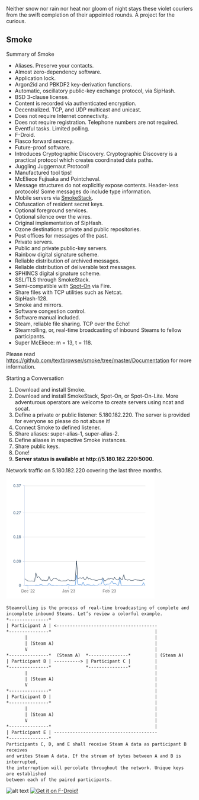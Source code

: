 Neither snow nor rain nor heat nor gloom of night stays these violet
couriers from the swift completion of their appointed rounds. A project
for the curious.

Smoke
-----

Summary of Smoke

<ul>
<li>Aliases. Preserve your contacts.</li>
<li>Almost zero-dependency software.</li>
<li>Application lock.</li>
<li>Argon2id and PBKDF2 key-derivation functions.</li>
<li>Automatic, oscillatory public-key exchange protocol, via SipHash.</li>
<li>BSD 3-clause license.</li>
<li>Content is recorded via authenticated encryption.</li>
<li>Decentralized. TCP, and UDP multicast and unicast.</li>
<li>Does not require Internet connectivity.</li>
<li>Does not require registration. Telephone numbers are not required.</li>
<li>Eventful tasks. Limited polling.</li>
<li>F-Droid.</li>
<li>Fiasco forward secrecy.</li>
<li>Future-proof software.</li>
<li>Introduces Cryptographic Discovery. Cryptographic Discovery is a practical protocol which creates coordinated data paths.</li>
<li>Juggling Juggernaut Protocol!</li>
<li>Manufactured tool tips!</li>
<li>McEliece Fujisaka and Pointcheval.</li>
<li>Message structures do not explicitly expose contents. Header-less protocols! Some messages do include type information.</li>
<li>Mobile servers via <a href="https://github.com/textbrowser/smokestack">SmokeStack</a>.</li>
<li>Obfuscation of resident secret keys.</li>
<li>Optional foreground services.</li>
<li>Optional silence over the wires.</li>
<li>Original implementation of SipHash.</li>
<li>Ozone destinations: private and public repositories.</li>
<li>Post offices for messages of the past.</li>
<li>Private servers.</li>
<li>Public and private public-key servers.</li>
<li>Rainbow digital signature scheme.</li>
<li>Reliable distribution of archived messages.</li>
<li>Reliable distribution of deliverable text messages.</li>
<li>SPHINCS digital signature scheme.</li>
<li>SSL/TLS through SmokeStack.</li>
<li>Semi-compatible with <a href="https://github.com/textbrowser/spot-on">Spot-On</a> via Fire.</li>
<li>Share files with TCP utilities such as Netcat.</li>
<li>SipHash-128.</li>
<li>Smoke and mirrors.</li>
<li>Software congestion control.</li>
<li>Software manual included.</li>
<li>Steam, reliable file sharing. TCP over the Echo!</li>
<li>Steamrolling, or, real-time broadcasting of inbound Steams to fellow participants.</li>
<li>Super McEliece: m = 13, t = 118.</li>
</ul>

Please read https://github.com/textbrowser/smoke/tree/master/Documentation for more information.

Starting a Conversation

<ol>
<li>Download and install Smoke.</li>
<li>Download and install SmokeStack, Spot-On, or Spot-On-Lite. More adventurous operators are welcome to create servers using ncat and socat.</li>
<li>Define a private or public listener: 5.180.182.220. The server is provided for everyone so please do not abuse it!</li>
<li>Connect Smoke to defined listener.</li>
<li>Share aliases: super-alias-1, super-alias-2.</li>
<li>Define aliases in respective Smoke instances.</li>
<li>Share public keys.</li>
<li>Done!</li>
<li><b>Server status is available at http://5.180.182.220:5000.</b></li>
</ol>

Network traffic on 5.180.182.220 covering the last three months.
![alt text](https://github.com/textbrowser/smoke/blob/master/Images/traffic-1.png)

```
Steamrolling is the process of real-time broadcasting of complete and
incomplete inbound Steams. Let’s review a colorful example.
*---------------*
| Participant A | <--------------------------------------
*---------------*                                       |
       |                                                |
       | (Steam A)                                      |
       V                                                |
*---------------*  (Steam A)  *---------------*         | (Steam A)
| Participant B | ----------> | Participant C |         |
*---------------*             *---------------*         |
       |                                                |
       | (Steam A)                                      |
       V                                                |
*---------------*                                       |
| Participant D |                                       |
*---------------*                                       |
       |                                                |
       | (Steam A)                                      |
       V                                                |
*---------------*                                       |
| Participant E | ---------------------------------------
*---------------*
Participants C, D, and E shall receive Steam A data as participant B receives
and writes Steam A data. If the stream of bytes between A and B is interrupted,
the interruption will percolate throughout the network. Unique keys are established
between each of the paired participants.
```

![alt text](https://github.com/textbrowser/smoke/blob/master/Images/smoke_7.png)
[<img src="https://fdroid.gitlab.io/artwork/badge/get-it-on.png"
     alt="Get it on F-Droid!"
     height="80">](https://f-droid.org/packages/org.purple.smoke/)
